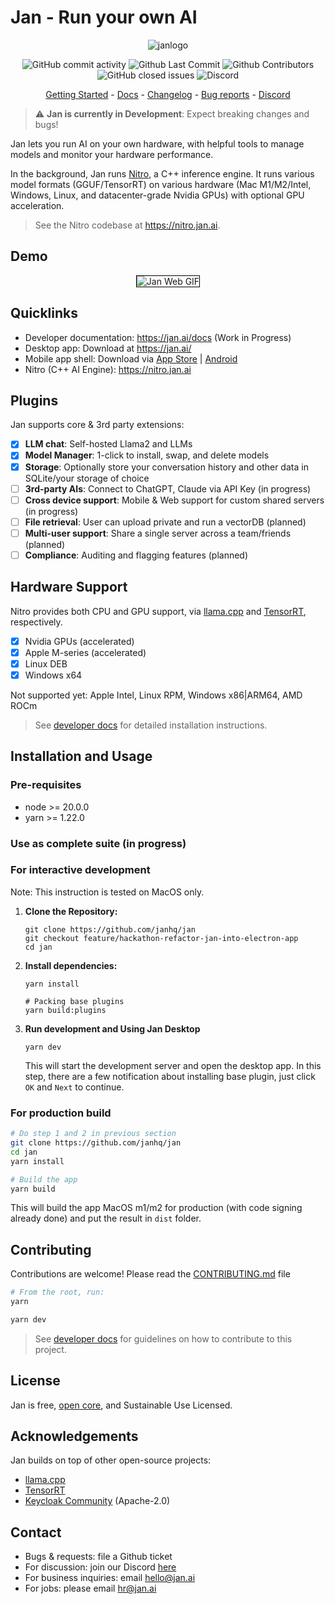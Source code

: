 # Jan - Run your own AI

<p align="center">
  <img alt="janlogo" src="https://user-images.githubusercontent.com/69952136/266827788-b37d6f41-fc34-4677-aa1f-3e2ca6d3c91a.png">
</p>

<p align="center">
  <!-- ALL-CONTRIBUTORS-BADGE:START - Do not remove or modify this section -->
  <img alt="GitHub commit activity" src="https://img.shields.io/github/commit-activity/m/janhq/jan"/>
  <img alt="Github Last Commit" src="https://img.shields.io/github/last-commit/janhq/jan"/>
  <img alt="Github Contributors" src="https://img.shields.io/github/contributors/janhq/jan"/>
  <img alt="GitHub closed issues" src="https://img.shields.io/github/issues-closed/janhq/jan"/>
  <img alt="Discord" src="https://img.shields.io/discord/1107178041848909847?label=discord"/>
</p>

<p align="center">
  <a href="https://docs.jan.ai/">Getting Started</a> - <a href="https://docs.jan.ai">Docs</a> 
  - <a href="https://docs.jan.ai/changelog/">Changelog</a> - <a href="https://github.com/janhq/jan/issues">Bug reports</a> - <a href="https://discord.gg/AsJ8krTT3N">Discord</a>
</p>

> ⚠️ **Jan is currently in Development**: Expect breaking changes and bugs!

Jan lets you run AI on your own hardware, with helpful tools to manage models and monitor your hardware performance.

In the background, Jan runs [Nitro](https://nitro.jan.ai), a C++ inference engine. It runs various model formats (GGUF/TensorRT) on various hardware (Mac M1/M2/Intel, Windows, Linux, and datacenter-grade Nvidia GPUs) with optional GPU acceleration.

> See the Nitro codebase at https://nitro.jan.ai.

<!-- TODO: uncomment this later when we have this feature -->
<!-- Jan can be run as a server or cloud-native application for enterprise. We offer enterprise plugins for LDAP integration and Audit Logs. Contact us at [hello@jan.ai](mailto:hello@jan.ai) for more details. -->

## Demo

<p align="center">
  <img style='border:1px solid #000000' src="https://github.com/janhq/jan/assets/69952136/1f9bb48c-2e70-4633-9f68-7881cd925972" alt="Jan Web GIF">
</p>

## Quicklinks

- Developer documentation: https://jan.ai/docs (Work in Progress)
- Desktop app: Download at https://jan.ai/
- Mobile app shell: Download via [App Store](https://apps.apple.com/us/app/jan-on-device-ai-cloud-ais/id6449664703) | [Android](https://play.google.com/store/apps/details?id=com.jan.ai)
- Nitro (C++ AI Engine): https://nitro.jan.ai

## Plugins

Jan supports core & 3rd party extensions:

- [x] **LLM chat**: Self-hosted Llama2 and LLMs
- [x] **Model Manager**: 1-click to install, swap, and delete models
- [x] **Storage**: Optionally store your conversation history and other data in SQLite/your storage of choice
- [ ] **3rd-party AIs**: Connect to ChatGPT, Claude via API Key (in progress)
- [ ] **Cross device support**: Mobile & Web support for custom shared servers (in progress)
- [ ] **File retrieval**: User can upload private and run a vectorDB (planned)
- [ ] **Multi-user support**: Share a single server across a team/friends (planned)
- [ ] **Compliance**: Auditing and flagging features (planned)

## Hardware Support

Nitro provides both CPU and GPU support, via [llama.cpp](https://github.com/ggerganov/llama.cpp) and [TensorRT](https://github.com/NVIDIA/TensorRT), respectively.

- [x] Nvidia GPUs (accelerated)
- [x] Apple M-series (accelerated)
- [x] Linux DEB
- [x] Windows x64

Not supported yet: Apple Intel, Linux RPM, Windows x86|ARM64, AMD ROCm

> See [developer docs](https://docs.jan.ai/docs/) for detailed installation instructions.

## Installation and Usage

### Pre-requisites
- node >= 20.0.0
- yarn >= 1.22.0

### Use as complete suite (in progress)
### For interactive development

Note: This instruction is tested on MacOS only.

1. **Clone the Repository:**

   ```
   git clone https://github.com/janhq/jan
   git checkout feature/hackathon-refactor-jan-into-electron-app
   cd jan
   ```

2. **Install dependencies:**

   ```
   yarn install

   # Packing base plugins
   yarn build:plugins
   ```

4. **Run development and Using Jan Desktop**

   ```
   yarn dev
   ```
   This will start the development server and open the desktop app.
   In this step, there are a few notification about installing base plugin, just click `OK` and `Next` to continue.

### For production build

   ```bash
   # Do step 1 and 2 in previous section
   git clone https://github.com/janhq/jan
   cd jan
   yarn install

   # Build the app
   yarn build
   ```

   This will build the app MacOS m1/m2 for production (with code signing already done) and put the result in `dist` folder.



## Contributing

Contributions are welcome! Please read the [CONTRIBUTING.md](CONTRIBUTING.md) file

```sh
# From the root, run:
yarn

yarn dev
```

> See [developer docs]() for guidelines on how to contribute to this project.

## License

Jan is free, [open core](https://en.wikipedia.org/wiki/Open-core_model), and Sustainable Use Licensed.

## Acknowledgements

Jan builds on top of other open-source projects:

- [llama.cpp](https://github.com/ggerganov/llama.cpp)
- [TensorRT](https://github.com/NVIDIA/TensorRT)
- [Keycloak Community](https://github.com/keycloak/keycloak) (Apache-2.0)

## Contact

- Bugs & requests: file a Github ticket
- For discussion: join our Discord [here](https://discord.gg/FTk2MvZwJH)
- For business inquiries: email hello@jan.ai
- For jobs: please email hr@jan.ai
